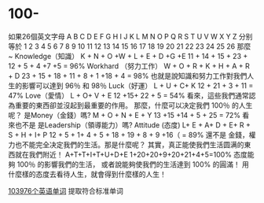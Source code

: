 # 100-
如果26個英文字母 
A B C D E F G H I J K L M N O P Q R S T U V W X Y Z 
分别等於
 1 2 3 4 5 6 7 8 9 10 11 12 13 14 15 16 17 18 19 20 21 22 23 24 25 26 
那麼 ~
 Knowledge（知識）
 K + N + O +W + L + E + D +G +E
 11 + 14 + 15 + 23 + 12 + 5 + 4 +7 +5
 = 96%
Workhard （努力工作）
 W + O + R + K + H + A + R + D 
 23 + 15 + 18 + 11 + 8 + 1 +18 + 4
 = 98%
也就是說知識和努力工作對我們人生的影響可以達到 96％ 和 98％
Luck（好運）
 L + U + C+ K
 12 + 21 + 3 + 11
 = 47%
Love（愛情）
 L + O+ V + E
 12 +15+ 22 + 5
 = 54%
看來，這些我們通常認為重要的東西卻並沒起到最重要的作用。
那麼，什麼可以决定我們 100％ 的人生呢？
是Money（金錢）嗎?
 M + O + N + E + Y
 13 +15 +14 + 5 + 25
 = 72%
 看來也不是
是Leadership（領導能力）嗎? 
Attitude (态度)
L+ E + A+ D + E+ R + S + H + I+ P
 12 + 5 + 1+ 4 + 5 + 18 + 19 + 8 + 9 +16（
 = 89%
 還不是
金錢，權力也不能完全决定我們的生活。那是什麼呢？
其實，真正能使我們生活圆满的東西就在我們附近！
A+T+T+I+T+U+D+E
1+20+20+9+20+21+4+5=100%
态度能夠 100％ 的影響我們的生活，
或者說能夠使我們的生活達到 100% 的圓滿！
用什麼樣的态度去看待人生，就會得到什麼樣的人生！

 [103976个英语单词](https://github.com/1eez/103976) 提取符合标准单词
